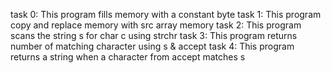 task 0: This program fills memory with a constant byte
task 1: This program copy and replace memory with src array memory
task 2: This program scans the string s for char c using strchr
task 3: This program returns number of matching character using s & accept
task 4: This program returns a string when a character from accept matches s
